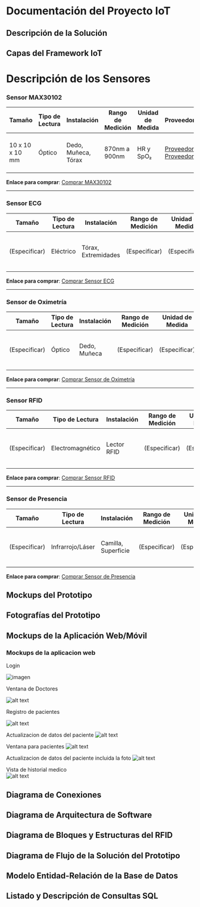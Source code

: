 # Documentación del Proyecto IoT

## Descripción de la Solución

## Capas del Framework IoT

# Descripción de los Sensores

### Sensor MAX30102

| **Tamaño** | **Tipo de Lectura** | **Instalación** | **Rango de Medición** | **Unidad de Medida** | **Proveedores** | **Imágenes** | **Precio Estimado** | **Fechas de Importación** |
|------------|---------------------|-----------------|-----------------------|----------------------|-----------------|--------------|---------------------|---------------------------|
| 10 x 10 x 10 mm | Óptico          | Dedo, Muñeca, Tórax | 870nm a 900nm     | HR y SpO₂       | [Proveedor 1](#), [Proveedor 2](#) | ![Imagen MAX30102](/ruta/a/imagen1.png), ![Imagen MAX30102](/ruta/a/imagen2.png) | $XX.XX          | (Especificar)         |

**Enlace para comprar**: [Comprar MAX30102](#)

---

### Sensor ECG

| **Tamaño** | **Tipo de Lectura** | **Instalación** | **Rango de Medición** | **Unidad de Medida** | **Proveedores** | **Imágenes** | **Precio Estimado** | **Fechas de Importación** |
|------------|---------------------|-----------------|-----------------------|----------------------|-----------------|--------------|---------------------|---------------------------|
| (Especificar) | Eléctrico       | Tórax, Extremidades | (Especificar)     | (Especificar)    | [Proveedor 1](#), [Proveedor 2](#) | ![Imagen ECG](/ruta/a/imagen_ecg1.png), ![Imagen ECG](/ruta/a/imagen_ecg2.png) | $XX.XX          | (Especificar)         |

**Enlace para comprar**: [Comprar Sensor ECG](#)

---

### Sensor de Oximetría

| **Tamaño** | **Tipo de Lectura** | **Instalación** | **Rango de Medición** | **Unidad de Medida** | **Proveedores** | **Imágenes** | **Precio Estimado** | **Fechas de Importación** |
|------------|---------------------|-----------------|-----------------------|----------------------|-----------------|--------------|---------------------|---------------------------|
| (Especificar) | Óptico          | Dedo, Muñeca    | (Especificar)     | (Especificar)    | [Proveedor 1](#), [Proveedor 2](#) | ![Imagen Oximetría](/ruta/a/imagen_oxi1.png), ![Imagen Oximetría](/ruta/a/imagen_oxi2.png) | $XX.XX          | (Especificar)         |

**Enlace para comprar**: [Comprar Sensor de Oximetría](#)

---

### Sensor RFID

| **Tamaño** | **Tipo de Lectura** | **Instalación** | **Rango de Medición** | **Unidad de Medida** | **Proveedores** | **Imágenes** | **Precio Estimado** | **Fechas de Importación** |
|------------|---------------------|-----------------|-----------------------|----------------------|-----------------|--------------|---------------------|---------------------------|
| (Especificar) | Electromagnético | Lector RFID     | (Especificar)     | (Especificar)    | [Proveedor 1](#), [Proveedor 2](#) | ![Imagen RFID](/ruta/a/imagen_rfid1.png), ![Imagen RFID](/ruta/a/imagen_rfid2.png) | $XX.XX          | (Especificar)         |

**Enlace para comprar**: [Comprar Sensor RFID](#)

---

### Sensor de Presencia

| **Tamaño** | **Tipo de Lectura** | **Instalación** | **Rango de Medición** | **Unidad de Medida** | **Proveedores** | **Imágenes** | **Precio Estimado** | **Fechas de Importación** |
|------------|---------------------|-----------------|-----------------------|----------------------|-----------------|--------------|---------------------|---------------------------|
| (Especificar) | Infrarrojo/Láser | Camilla, Superficie | (Especificar)     | (Especificar)    | [Proveedor 1](#), [Proveedor 2](#) | ![Imagen Presencia](/ruta/a/imagen_presencia1.png), ![Imagen Presencia](/ruta/a/imagen_presencia2.png) | $XX.XX          | (Especificar)         |

**Enlace para comprar**: [Comprar Sensor de Presencia](#)
## Mockups del Prototipo

## Fotografías del Prototipo

## Mockups de la Aplicación Web/Móvil

### Mockups de la aplicacion web


Login

![imagen](https://i.ibb.co/Fbxdq85m/Captura-de-pantalla-2025-03-04-192406.png)

Ventana de Doctores

![alt text](https://i.ibb.co/dwG0JL2q/Captura-de-pantalla-2025-03-06-132635.png)

Registro de pacientes

![alt text](https://i.ibb.co/n8CkBSL5/Captura-de-pantalla-2025-03-06-133735.png)


Actualizacion de datos del paciente
![alt text](https://i.ibb.co/W4q8Cjxm/Captura-de-pantalla-2025-03-06-133423.png)


Ventana para pacientes
![alt text](https://i.ibb.co/wrwjk2sm/Captura-de-pantalla-2025-03-06-134328.png)

Actualizacion de datos del paciente incluida la foto
![alt text](https://i.ibb.co/HLjfNCtV/Captura-de-pantalla-2025-03-06-134837.png)

Vista de historial medico                   
![alt text](https://i.ibb.co/C5Xr8RDD/Captura-de-pantalla-2025-03-06-135957.png)

## Diagrama de Conexiones

## Diagrama de Arquitectura de Software

## Diagrama de Bloques y Estructuras del RFID


## Diagrama de Flujo de la Solución del Prototipo


## Modelo Entidad-Relación de la Base de Datos


## Listado y Descripción de Consultas SQL
